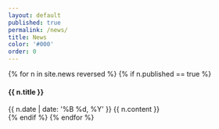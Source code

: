 ```yaml
---
layout: default
published: true
permalink: /news/
title: News
color: '#000'
order: 0
---
```


{% for n in site.news reversed %}
  {% if n.published == true  %}
<article>
  <h4> {{ n.title }} </h4>
  <date>{{ n.date | date: '%B %d, %Y' }}</date>
  {{ n.content }}
</article>
  {% endif %}
{% endfor %}